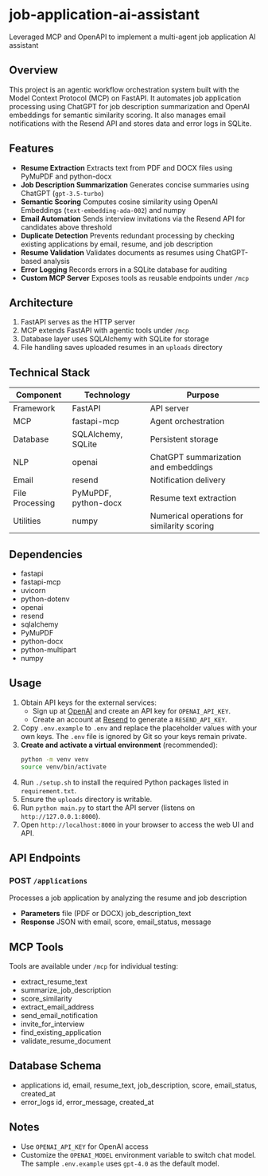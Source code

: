 # job-application-ai-assistant
Leveraged MCP and OpenAPI to implement a multi-agent job application AI assistant 

## Overview

This project is an agentic workflow orchestration system built with the Model Context Protocol (MCP) on FastAPI. It automates job application processing using ChatGPT for job description summarization and OpenAI embeddings for semantic similarity scoring. It also manages email notifications with the Resend API and stores data and error logs in SQLite.

## Features

- **Resume Extraction**   Extracts text from PDF and DOCX files using PyMuPDF and python-docx
- **Job Description Summarization**   Generates concise summaries using ChatGPT (`gpt-3.5-turbo`)
- **Semantic Scoring**   Computes cosine similarity using OpenAI Embeddings (`text-embedding-ada-002`) and numpy
- **Email Automation**   Sends interview invitations via the Resend API for candidates above threshold
- **Duplicate Detection**   Prevents redundant processing by checking existing applications by email, resume, and job description
- **Resume Validation**   Validates documents as resumes using ChatGPT-based analysis
- **Error Logging**   Records errors in a SQLite database for auditing
- **Custom MCP Server**   Exposes tools as reusable endpoints under `/mcp`

## Architecture

1. FastAPI serves as the HTTP server
2. MCP extends FastAPI with agentic tools under `/mcp`
3. Database layer uses SQLAlchemy with SQLite for storage
4. File handling saves uploaded resumes in an `uploads` directory

## Technical Stack

| Component       | Technology            | Purpose                                      |
|-----------------|-----------------------|----------------------------------------------|
| Framework       | FastAPI               | API server                                   |
| MCP             | fastapi-mcp           | Agent orchestration                          |
| Database        | SQLAlchemy, SQLite    | Persistent storage                           |
| NLP             | openai                | ChatGPT summarization and embeddings         |
| Email           | resend                | Notification delivery                        |
| File Processing | PyMuPDF, python-docx  | Resume text extraction                       |
| Utilities       | numpy                 | Numerical operations for similarity scoring  |

## Dependencies

- fastapi
- fastapi-mcp
- uvicorn
- python-dotenv
- openai
- resend
- sqlalchemy
- PyMuPDF
- python-docx
- python-multipart
- numpy

## Usage

1. Obtain API keys for the external services:
   - Sign up at [OpenAI](https://platform.openai.com/) and create an API key for `OPENAI_API_KEY`.
   - Create an account at [Resend](https://resend.com/) to generate a `RESEND_API_KEY`.
2. Copy `.env.example` to `.env` and replace the placeholder values with your own keys. The `.env` file is ignored by Git so your keys remain private.
3. **Create and activate a virtual environment** (recommended):
   ```bash
   python -m venv venv
   source venv/bin/activate
   ```
4. Run `./setup.sh` to install the required Python packages listed in `requirement.txt`.
5. Ensure the `uploads` directory is writable.
6. Run `python main.py` to start the API server (listens on `http://127.0.0.1:8000`).
7. Open `http://localhost:8000` in your browser to access the web UI and API.

## API Endpoints

### POST `/applications`

Processes a job application by analyzing the resume and job description

- **Parameters**  file (PDF or DOCX)  job_description_text
- **Response**  JSON with email, score, email_status, message

## MCP Tools

Tools are available under `/mcp` for individual testing:

- extract_resume_text
- summarize_job_description
- score_similarity
- extract_email_address
- send_email_notification
- invite_for_interview
- find_existing_application
- validate_resume_document

## Database Schema

- applications  id, email, resume_text, job_description, score, email_status, created_at
- error_logs  id, error_message, created_at

## Notes

- Use `OPENAI_API_KEY` for OpenAI access
- Customize the `OPENAI_MODEL` environment variable to switch chat model.
  The sample `.env.example` uses `gpt-4.0` as the default model.
